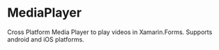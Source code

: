 # MediaPlayer
Cross Platform Media Player to play videos in Xamarin.Forms. Supports android and iOS platforms.
